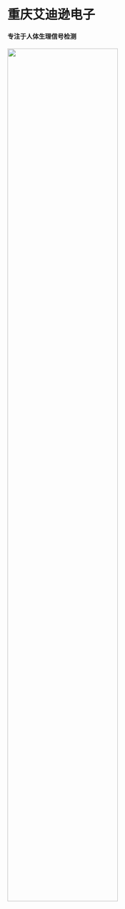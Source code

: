 # 重庆艾迪逊电子

#### 专注于人体生理信号检测

<img decoding="async" src="https://addison-cq.github.io/ESP32SensorKit/images/IMG_20221208_154101_edit_494093426512107.jpg" width="70%">
